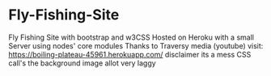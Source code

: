 # Fly-Fishing-Site
Fly Fishing Site with bootstrap and w3CSS
Hosted on Heroku with a small Server using nodes' core modules Thanks to Traversy media (youtube)
visit: https://boiling-plateau-45961.herokuapp.com/
disclaimer its a mess CSS call's the background image allot very laggy
